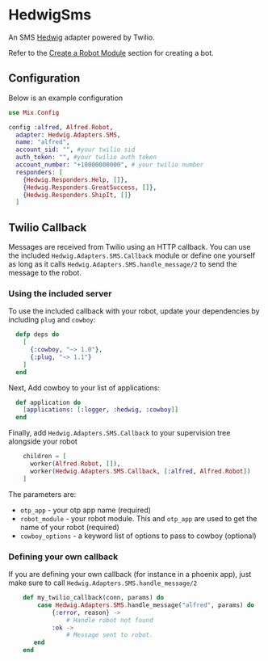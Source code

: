# HedwigSms

An SMS [Hedwig](https://github.com/hedwig-im/hedwig) adapter powered by Twilio.

Refer to the [Create a Robot Module](https://github.com/hedwig-im/hedwig#create-a-robot-module) section for creating a bot.

## Configuration

Below is an example configuration

```elixir
use Mix.Config

config :alfred, Alfred.Robot,
  adapter: Hedwig.Adapters.SMS,
  name: "alfred",
  account_sid: "", #your twilio sid
  auth_token: "", #your twilio auth token
  account_number: "+10000000000", # your twilio number
  responders: [
    {Hedwig.Responders.Help, []},
    {Hedwig.Responders.GreatSuccess, []},
    {Hedwig.Responders.ShipIt, []}
  ]
```

## Twilio Callback
Messages are received from Twilio using an HTTP callback. You can use the included `Hedwig.Adapters.SMS.Callback` module or define one yourself
as long as it calls `Hedwig.Adapters.SMS.handle_message/2` to send the message to the robot.

### Using the included server

To use the included callback with your robot, update your dependencies by including `plug` and `cowboy`:

```elixir
  defp deps do
    [
      {:cowboy, "~> 1.0"},
      {:plug, "~> 1.1"}
    ]
  end
```

Next, Add cowboy to your list of applications:

```elixir
  def application do
    [applications: [:logger, :hedwig, :cowboy]]
  end
```

Finally, add `Hedwig.Adapters.SMS.Callback` to your supervision tree alongside your robot

```elixir
    children = [
      worker(Alfred.Robot, []),
      worker(Hedwig.Adapters.SMS.Callback, [:alfred, Alfred.Robot])
    ]
```

The parameters are:
* `otp_app` - your otp app name (required)
* `robot_module` - your robot module. This and `otp_app` are used to get the name of your robot (required)
* `cowboy_options` - a keyword list of options to pass to cowboy (optional)

### Defining your own callback

If you are defining your own callback (for instance in a phoenix app), just make sure to call `Hedwig.Adapters.SMS.handle_message/2`

```elixir
    def my_twilio_callback(conn, params) do
        case Hedwig.Adapters.SMS.handle_message("alfred", params) do
            {:error, reason} ->
                # Handle robot not found
            :ok ->
                # Message sent to robot.
       end
    end
```

